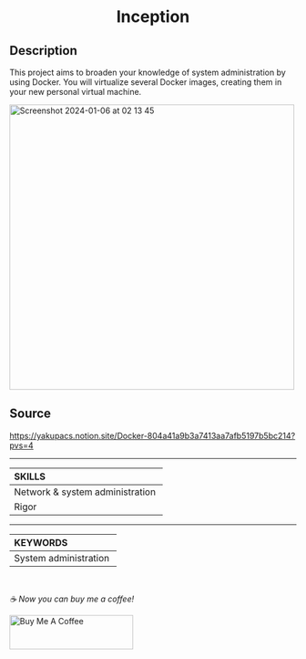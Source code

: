 <h1 align="center">
     Inception
</h1>


## Description
This project aims to broaden your knowledge of system administration by using Docker. You will virtualize several Docker images, creating them in your new personal virtual machine.

<img width="500" alt="Screenshot 2024-01-06 at 02 13 45" src="https://github.com/Yakupacs/Ecole42_Inception/assets/73075252/a6d25237-bf78-4cc7-a21b-fedf47bfcd6b">

## Source
https://yakupacs.notion.site/Docker-804a41a9b3a7413aa7afb5197b5bc214?pvs=4

-----------

| SKILLS |
| :--- |
| Network & system administration |
| Rigor |

-------------

| KEYWORDS |
| :--- |
| System administration |

<br>

 *☕️ Now you can buy me a coffee!*
 
<a href="https://www.buymeacoffee.com/yakupacs" target="_blank"><img src="https://cdn.buymeacoffee.com/buttons/v2/default-yellow.png" alt="Buy Me A Coffee" style="height: 60px !important;width: 217px !important;" ></a>
